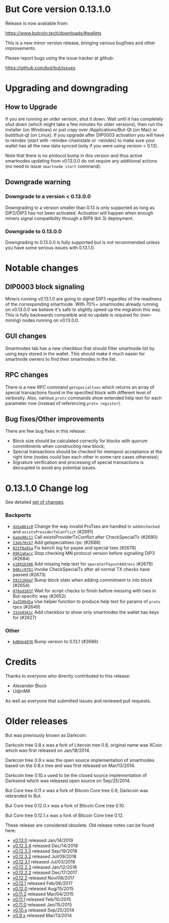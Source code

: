 But Core version 0.13.1.0
==========================

Release is now available from:

  <https://www.butcoin.tech/downloads/#wallets>

This is a new minor version release, bringing various bugfixes and other improvements.

Please report bugs using the issue tracker at github:

  <https://github.com/but/but/issues>


Upgrading and downgrading
=========================

How to Upgrade
--------------

If you are running an older version, shut it down. Wait until it has completely
shut down (which might take a few minutes for older versions), then run the
installer (on Windows) or just copy over /Applications/But-Qt (on Mac) or
butd/but-qt (on Linux). If you upgrade after DIP0003 activation you will
have to reindex (start with -reindex-chainstate or -reindex) to make sure
your wallet has all the new data synced (only if you were using version < 0.13).

Note that there is no protocol bump in this version and thus active smartnodes
updating from v0.13.0.0 do not require any additional actions (no need to issue
`smartnode start` command).

Downgrade warning
-----------------

### Downgrade to a version < 0.13.0.0

Downgrading to a version smaller than 0.13 is only supported as long as DIP2/DIP3
has not been activated. Activation will happen when enough miners signal compatibility
through a BIP9 (bit 3) deployment.

### Downgrade to 0.13.0.0

Downgrading to 0.13.0.0 is fully supported but is not recommended unless you have some serious issues with 0.13.1.0.

Notable changes
===============

DIP0003 block signaling
-----------------------
Miners running v0.13.1.0 are going to signal DIP3 regardles of the readiness of the corresponding smartnode.
With 70%+ smartnodes already running on v0.13.0.0 we believe it's safe to slightly speed up the migration
this way. This is fully backwards compatible and no update is required for (non-mining) nodes running on v0.13.0.0.

GUI changes
-----------
Smartnodes tab has a new checkbox that should filter smartnode list by using keys stored in the wallet.
This should make it much easier for smartnode owners to find their smartnodes in the list.

RPC changes
-----------
There is a new RPC command `getspecialtxes` which returns an array of special transactions found in the specified
block with different level of verbosity. Also, various `protx` commands show extended help text for each parameter
now (instead of referencing `protx register`).

Bug fixes/Other improvements
----------------------------
There are few bug fixes in this release:
- Block size should be calculated correctly for blocks with quorum commitments when constructing new block;
- Special transactions should be checked for mempool acceptance at the right time (nodes could ban each other
in some rare cases otherwise);
- Signature verification and processing of special transactions is decoupled to avoid any potential issues.

 0.13.1.0 Change log
===================

See detailed [set of changes](https://github.com/but/but/compare/v0.13.0.0...but:v0.13.1.0).

### Backports

- [`da5a861c0`](https://github.com/but/but/commit/da5a861c0) Change the way invalid ProTxes are handled in `addUnchecked` and `existsProviderTxConflict` (#2691)
- [`6ada90c11`](https://github.com/but/but/commit/6ada90c11) Call existsProviderTxConflict after CheckSpecialTx (#2690)
- [`23eb70cb7`](https://github.com/but/but/commit/23eb70cb7) Add getspecialtxes rpc (#2668)
- [`023f8a01a`](https://github.com/but/but/commit/023f8a01a) Fix bench log for payee and special txes (#2678)
- [`8961a6acc`](https://github.com/but/but/commit/8961a6acc) Stop checking MN protocol version before signalling DIP3 (#2684)
- [`e18916386`](https://github.com/but/but/commit/e18916386) Add missing help text for `operatorPayoutAddress` (#2679)
- [`0d8cc0761`](https://github.com/but/but/commit/0d8cc0761) Invoke CheckSpecialTx after all normal TX checks have passed (#2673)
- [`592210daf`](https://github.com/but/but/commit/592210daf) Bump block stats when adding commitment tx into block (#2654)
- [`070ad103f`](https://github.com/but/but/commit/070ad103f) Wait for script checks to finish before messing with txes in But-specific way (#2652)
- [`3a3586d5a`](https://github.com/but/but/commit/3a3586d5a) Use helper function to produce help text for params of `protx` rpcs (#2649)
- [`332e0361c`](https://github.com/but/but/commit/332e0361c) Add checkbox to show only smartnodes the wallet has keys for (#2627)

### Other

- [`bd0de4876`](https://github.com/but/but/commit/bd0de4876) Bump version to 0.13.1 (#2686)

Credits
=======

Thanks to everyone who directly contributed to this release:

- Alexander Block
- UdjinM6

As well as everyone that submitted issues and reviewed pull requests.

Older releases
==============

But was previously known as Darkcoin.

Darkcoin tree 0.8.x was a fork of Litecoin tree 0.8, original name was XCoin
which was first released on Jan/18/2014.

Darkcoin tree 0.9.x was the open source implementation of smartnodes based on
the 0.8.x tree and was first released on Mar/13/2014.

Darkcoin tree 0.10.x used to be the closed source implementation of Darksend
which was released open source on Sep/25/2014.

But Core tree 0.11.x was a fork of Bitcoin Core tree 0.9,
Darkcoin was rebranded to But.

But Core tree 0.12.0.x was a fork of Bitcoin Core tree 0.10.

But Core tree 0.12.1.x was a fork of Bitcoin Core tree 0.12.

These release are considered obsolete. Old release notes can be found here:

- [v0.13.0](https://github.com/but/but/blob/master/doc/release-notes/but/release-notes-0.13.0.md) released Jan/14/2019
- [v0.12.3.4](https://github.com/but/but/blob/master/doc/release-notes/but/release-notes-0.12.3.4.md) released Dec/14/2018
- [v0.12.3.3](https://github.com/but/but/blob/master/doc/release-notes/but/release-notes-0.12.3.3.md) released Sep/19/2018
- [v0.12.3.2](https://github.com/but/but/blob/master/doc/release-notes/but/release-notes-0.12.3.2.md) released Jul/09/2018
- [v0.12.3.1](https://github.com/but/but/blob/master/doc/release-notes/but/release-notes-0.12.3.1.md) released Jul/03/2018
- [v0.12.2.3](https://github.com/but/but/blob/master/doc/release-notes/but/release-notes-0.12.2.3.md) released Jan/12/2018
- [v0.12.2.2](https://github.com/but/but/blob/master/doc/release-notes/but/release-notes-0.12.2.2.md) released Dec/17/2017
- [v0.12.2](https://github.com/but/but/blob/master/doc/release-notes/but/release-notes-0.12.2.md) released Nov/08/2017
- [v0.12.1](https://github.com/but/but/blob/master/doc/release-notes/but/release-notes-0.12.1.md) released Feb/06/2017
- [v0.12.0](https://github.com/but/but/blob/master/doc/release-notes/but/release-notes-0.12.0.md) released Aug/15/2015
- [v0.11.2](https://github.com/but/but/blob/master/doc/release-notes/but/release-notes-0.11.2.md) released Mar/04/2015
- [v0.11.1](https://github.com/but/but/blob/master/doc/release-notes/but/release-notes-0.11.1.md) released Feb/10/2015
- [v0.11.0](https://github.com/but/but/blob/master/doc/release-notes/but/release-notes-0.11.0.md) released Jan/15/2015
- [v0.10.x](https://github.com/but/but/blob/master/doc/release-notes/but/release-notes-0.10.0.md) released Sep/25/2014
- [v0.9.x](https://github.com/but/but/blob/master/doc/release-notes/but/release-notes-0.9.0.md) released Mar/13/2014

